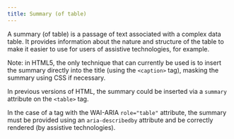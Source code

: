 ```yaml
---
title: Summary (of table)
---
```


A summary (of table) is a passage of text associated with a complex data table. It provides information about the nature and structure of the table to make it easier to use for users of assistive technologies, for example.

Note: in HTML5, the only technique that can currently be used is to insert the summary directly into the title (using the `<caption>` tag), masking the summary using CSS if necessary.

In previous versions of HTML, the summary could be inserted via a `summary` attribute on the `<table>` tag.

In the case of a tag with the WAI-ARIA `role="table"` attribute, the summary must be provided using an `aria-describedby` attribute and be correctly rendered (by assistive technologies).

